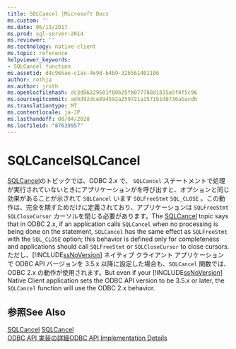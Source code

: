 ```yaml
---
title: SQLCancel |Microsoft Docs
ms.custom: ''
ms.date: 06/13/2017
ms.prod: sql-server-2014
ms.reviewer: ''
ms.technology: native-client
ms.topic: reference
helpviewer_keywords:
- SQLCancel function
ms.assetid: d4c965ae-c1ac-4e9d-b4b9-32b561401106
author: rothja
ms.author: jroth
ms.openlocfilehash: dc3d86229501f80b25fb077788d1835a5f4f5c96
ms.sourcegitcommit: ad4d92dce894592a259721a1571b1d8736abacdb
ms.translationtype: MT
ms.contentlocale: ja-JP
ms.lasthandoff: 08/04/2020
ms.locfileid: "87639957"
---
```

# <a name="sqlcancel"></a><span data-ttu-id="1d8fe-102">SQLCancel</span><span class="sxs-lookup"><span data-stu-id="1d8fe-102">SQLCancel</span></span>
  <span data-ttu-id="1d8fe-103">[SQLCancel](https://go.microsoft.com/fwlink/?LinkId=203516)のトピックでは、ODBC 2.x で、 `SQLCancel` ステートメントで処理が実行されていないときにアプリケーションがを呼び出すと、オプションと同じ効果があることが示されて `SQLCancel` います `SQLFreeStmt` `SQL_CLOSE` 。この動作は、完全を期すためだけに定義されており、アプリケーションは `SQLFreeStmt` `SQLCloseCursor` カーソルを閉じる必要があります。</span><span class="sxs-lookup"><span data-stu-id="1d8fe-103">The [SQLCancel](https://go.microsoft.com/fwlink/?LinkId=203516) topic says that in ODBC 2.x, if an application calls `SQLCancel` when no processing is being done on the statement, `SQLCancel` has the same effect as `SQLFreeStmt` with the `SQL_CLOSE` option; this behavior is defined only for completeness and applications should call `SQLFreeStmt` or `SQLCloseCursor` to close cursors.</span></span> <span data-ttu-id="1d8fe-104">ただし、[!INCLUDE[ssNoVersion](../../includes/ssnoversion-md.md)] ネイティブ クライアント アプリケーションで ODBC API バージョンを 3.5.x 以降に設定した場合も、`SQLCancel` 関数では、ODBC 2.x の動作が使用されます。</span><span class="sxs-lookup"><span data-stu-id="1d8fe-104">But even if your [!INCLUDE[ssNoVersion](../../includes/ssnoversion-md.md)] Native Client application sets the ODBC API version to be 3.5.x or later, the `SQLCancel` function will use the ODBC 2.x behavior.</span></span>  
  
## <a name="see-also"></a><span data-ttu-id="1d8fe-105">参照</span><span class="sxs-lookup"><span data-stu-id="1d8fe-105">See Also</span></span>  
 <span data-ttu-id="1d8fe-106">[SQLCancel](https://go.microsoft.com/fwlink/?LinkId=203516) </span><span class="sxs-lookup"><span data-stu-id="1d8fe-106">[SQLCancel](https://go.microsoft.com/fwlink/?LinkId=203516) </span></span>  
 [<span data-ttu-id="1d8fe-107">ODBC API 実装の詳細</span><span class="sxs-lookup"><span data-stu-id="1d8fe-107">ODBC API Implementation Details</span></span>](odbc-api-implementation-details.md)  
  
  
